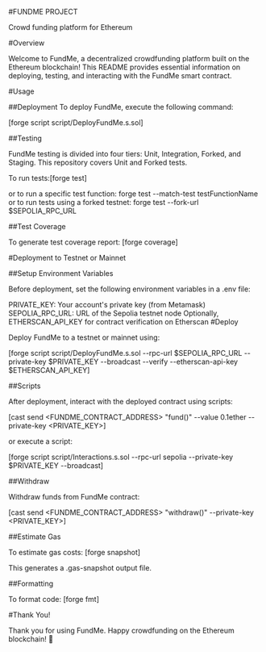 #FUNDME PROJECT

Crowd funding platform for Ethereum

#Overview

Welcome to FundMe, a decentralized crowdfunding platform built on the Ethereum blockchain! This README provides essential information on deploying, testing, and interacting with the FundMe smart contract.

#Usage

##Deployment
To deploy FundMe, execute the following command:

[forge script script/DeployFundMe.s.sol]

##Testing

FundMe testing is divided into four tiers: Unit, Integration, Forked, and Staging. This repository covers Unit and Forked tests.

To run tests:[forge test]

or to run a specific test function:
forge test --match-test testFunctionName
or to run tests using a forked testnet:
forge test --fork-url $SEPOLIA_RPC_URL

##Test Coverage

To generate test coverage report:
[forge coverage]

#Deployment to Testnet or Mainnet

##Setup Environment Variables

Before deployment, set the following environment variables in a .env file:

PRIVATE_KEY: Your account's private key (from Metamask)
SEPOLIA_RPC_URL: URL of the Sepolia testnet node
Optionally, ETHERSCAN_API_KEY for contract verification on Etherscan
#Deploy

Deploy FundMe to a testnet or mainnet using:

[forge script script/DeployFundMe.s.sol --rpc-url $SEPOLIA_RPC_URL --private-key $PRIVATE_KEY --broadcast --verify --etherscan-api-key $ETHERSCAN_API_KEY]

##Scripts

After deployment, interact with the deployed contract using scripts:

[cast send <FUNDME_CONTRACT_ADDRESS> "fund()" --value 0.1ether --private-key <PRIVATE_KEY>]

or execute a script:

[forge script script/Interactions.s.sol --rpc-url sepolia  --private-key $PRIVATE_KEY  --broadcast]

##Withdraw

Withdraw funds from FundMe contract:

[cast send <FUNDME_CONTRACT_ADDRESS> "withdraw()"  --private-key <PRIVATE_KEY>]

##Estimate Gas

To estimate gas costs:
[forge snapshot]

This generates a .gas-snapshot output file.

##Formatting

To format code:
[forge fmt]

#Thank You!

Thank you for using FundMe. Happy crowdfunding on the Ethereum blockchain! 🚀
